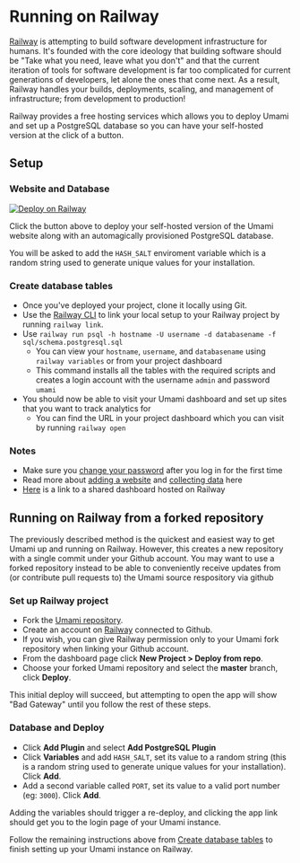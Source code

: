 # Running on Railway

[Railway](https://railway.app/) is attempting to build software development infrastructure for humans. It's founded with the core ideology that building software should be "Take what you need, leave what you don't" and that the current iteration of tools for software development is far too complicated for current generations of developers, let alone the ones that come next. As a result, Railway handles your builds, deployments, scaling, and management of infrastructure; from development to production!

Railway provides a free hosting services which allows you to deploy Umami and set up a PostgreSQL database so you can have your self-hosted version at the click of a button.

## Setup

### Website and Database

[![Deploy on Railway](https://railway.app/button.svg)](https://railway.app/new/template/umami)

Click the button above to deploy your self-hosted version of the Umami website along with an automagically provisioned PostgreSQL database.

You will be asked to add the `HASH_SALT` enviroment variable which is a random string used to generate unique values for your installation.

### Create database tables

- Once you've deployed your project, clone it locally using Git.
- Use the [Railway CLI](https://docs.railway.app/develop/cli) to link your local setup to your Railway project by running `railway link`.
- Use `railway run psql -h hostname -U username -d databasename -f sql/schema.postgresql.sql`
  - You can view your `hostname`, `username`, and `databasename` using `railway variables` or from your project dashboard
  - This command installs all the tables with the required scripts and creates a login account with the username `admin` and password `umami`
- You should now be able to visit your Umami dashboard and set up sites that you want to track analytics for
  - You can find the URL in your project dashboard which you can visit by running `railway open`

### Notes

- Make sure you [change your password](https://umami.is/docs/login) after you log in for the first time
- Read more about [adding a website](https://umami.is/docs/add-a-website) and [collecting data](https://umami.is/docs/collect-data) here
- [Here](https://umami-0ce3be-production.up.railway.app/share/QFjN7Inl/LTV) is a link to a shared dashboard hosted on Railway

## Running on Railway from a forked repository

The previously described method is the quickest and easiest way to get Umami up and running on Railway. However, this creates a new repository with a single commit under your Github account. You may want to use a forked repository instead to be able to conveniently receive updates from (or contribute pull requests to) the Umami source respository via github

### Set up Railway project

- Fork the [Umami repository](https://github.com/mikecao/umami).
- Create an account on [Railway](https://railway.app/) connected to Github.
- If you wish, you can give Railway permission only to your Umami fork repository when linking your Github account.
- From the dashboard page click **New Project > Deploy from repo**.
- Choose your forked Umami repository and select the **master** branch, click **Deploy**.

This initial deploy will succeed, but attempting to open the app will show "Bad Gateway" until you follow the rest of these steps.

### Database and Deploy

- Click **Add Plugin** and select **Add PostgreSQL Plugin**
- Click **Variables** and add `HASH_SALT`, set its value to a random string (this is a random string used to generate unique values for your installation). Click **Add**.
- Add a second variable called `PORT`, set its value to a valid port number (eg: `3000`). Click **Add**.

Adding the variables should trigger a re-deploy, and clicking the app link should get you to the login page of your Umami instance. 

Follow the remaining instructions above from [Create database tables](#create-database-tables) to finish setting up your Umami instance on Railway.

